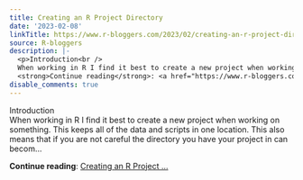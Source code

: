 ```yaml
---
title: Creating an R Project Directory
date: '2023-02-08'
linkTitle: https://www.r-bloggers.com/2023/02/creating-an-r-project-directory/
source: R-bloggers
description: |-
  <p>Introduction<br />
  When working in R I find it best to create a new project when working on something. This keeps all of the data and scripts in one location. This also means that if you are not careful the directory you have your project in can becom...</p>
  <strong>Continue reading</strong>: <a href="https://www.r-bloggers.com/2023/02/creating-an-r-project-directory/">Creating an R Project ...
disable_comments: true
---
```

<p>Introduction<br />
When working in R I find it best to create a new project when working on something. This keeps all of the data and scripts in one location. This also means that if you are not careful the directory you have your project in can becom...</p>
<strong>Continue reading</strong>: <a href="https://www.r-bloggers.com/2023/02/creating-an-r-project-directory/">Creating an R Project ...